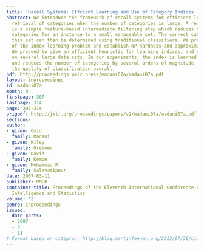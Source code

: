 ```yaml
---
title: 'Recall Systems: Effcient Learning and Use of Category Indices'
abstract: We introduce the framework of recall systems for efficient learning and
  retrieval of categories when the number of categories is large. A recallsystem here
  is a simple feature-based intermediate filtering step which reduces the potential
  categories for an instance to a small manageable set. The correct categories from
  this set can then be determined using traditional classifiers. We present a formalization
  of the index learning problem and establish NP-hardness and approximation hardness.
  We proceed to give an efficient heuristic for learning indices, and evaluate it
  on several large data sets. In our experiments, the index is learned within minutes,
  and reduces the number of categories by several orders of magnitude, without affecting
  the quality of classification overall.
pdf: http://proceedings.pmlr.press/madani07a/madani07a.pdf
layout: inproceedings
id: madani07a
month: 0
firstpage: 307
lastpage: 314
page: 307-314
origpdf: http://jmlr.org/proceedings/papers/v2/madani07a/madani07a.pdf
sections: 
author:
- given: Omid
  family: Madani
- given: Wiley
  family: Greiner
- given: David
  family: Kempe
- given: Mohammad R.
  family: Salavatipour
date: 2007-03-11
publisher: PMLR
container-title: Proceedings of the Eleventh International Conference on Artificial
  Intelligence and Statistics
volume: '2'
genre: inproceedings
issued:
  date-parts:
  - 2007
  - 3
  - 11
# Format based on citeproc: http://blog.martinfenner.org/2013/07/30/citeproc-yaml-for-bibliographies/
---
```

